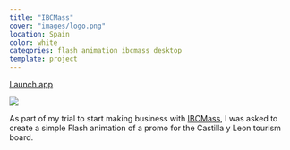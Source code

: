 ```yaml
---
title: "IBCMass"
cover: "images/logo.png"
location: Spain
color: white
categories: flash animation ibcmass desktop
template: project
---
```


<p class="align-center">
<a class="btn" role="button" href="http://work.joanmira.com/desktop/ibcmass/castillaleon" target="_blank">Launch app</a>
</p>

![](/work/ibcmass/images/1.jpg)

As part of my trial to start making business with [IBCMass](http://www.ibcmass.com/), I was asked to create a simple Flash animation of a promo for the Castilla y Leon tourism board.
